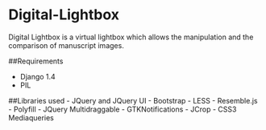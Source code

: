 Digital-Lightbox
================

Digital Lightbox is a virtual lightbox which allows the manipulation and the comparison of manuscript images.

##Requirements
  - Django 1.4
  - PIL

##Libraries used
	- JQuery and JQuery UI
	- Bootstrap
	- LESS
	- Resemble.js
	- Polyfill
	- JQuery Multidraggable
	- GTKNotifications
	- JCrop
	- CSS3 Mediaqueries